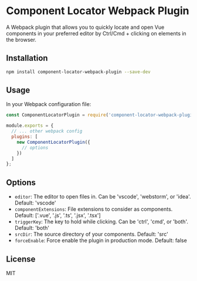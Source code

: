 # Component Locator Webpack Plugin

A Webpack plugin that allows you to quickly locate and open Vue components in your preferred editor by Ctrl/Cmd + clicking on elements in the browser.

## Installation

```bash
npm install component-locator-webpack-plugin --save-dev
```

## Usage

In your Webpack configuration file:

```javascript
const ComponentLocatorPlugin = require('component-locator-webpack-plugin');

module.exports = {
  // ... other webpack config
  plugins: [
    new ComponentLocatorPlugin({
      // options
    })
  ]
};
```

## Options

- `editor`: The editor to open files in. Can be 'vscode', 'webstorm', or 'idea'. Default: 'vscode'
- `componentExtensions`: File extensions to consider as components. Default: ['.vue', '.js', '.ts', '.jsx', '.tsx']
- `triggerKey`: The key to hold while clicking. Can be 'ctrl', 'cmd', or 'both'. Default: 'both'
- `srcDir`: The source directory of your components. Default: 'src'
- `forceEnable`: Force enable the plugin in production mode. Default: false

## License

MIT